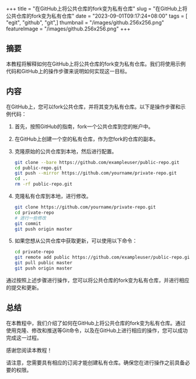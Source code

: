 +++
title = "在GitHub上将公共仓库的fork变为私有仓库"
slug = "在GitHub上将公共仓库的fork变为私有仓库"
date = "2023-09-01T09:17:24+08:00"
tags = [ "egit", "github", "git",]
thumbnail = "/images/github.256x256.png"
featureImage = "/images/github.256x256.png"
+++


## 摘要

本教程将解释如何在GitHub上将公共仓库的fork变为私有仓库。我们将使用示例代码和GitHub上的操作步骤来说明如何实现这一目标。

## 内容

在GitHub上，您可以fork公共仓库，并将其变为私有仓库。以下是操作步骤和示例代码：

1. 首先，按照GitHub的指南，fork一个公共仓库到您的帐户中。

2. 在GitHub上创建一个空的私有仓库，作为您fork的仓库的副本。

3. 克隆原始的公共仓库到本地，然后进行配置。

   ```bash
   git clone --bare https://github.com/exampleuser/public-repo.git
   cd public-repo.git
   git push --mirror https://github.com/yourname/private-repo.git
   cd ..
   rm -rf public-repo.git
   ```

4. 克隆私有仓库到本地，进行修改。

   ```bash
   git clone https://github.com/yourname/private-repo.git
   cd private-repo
   # 进行一些修改
   git commit
   git push origin master
   ```

5. 如果您想从公共仓库中获取更新，可以使用以下命令：

   ```bash
   cd private-repo
   git remote add public https://github.com/exampleuser/public-repo.git
   git pull public master
   git push origin master
   ```

通过按照上述步骤进行操作，您可以将公共仓库的fork变为私有仓库，并进行相应的提交和更新。

## 总结

在本教程中，我们介绍了如何在GitHub上将公共仓库的fork变为私有仓库。通过使用克隆、修改和推送等Git命令，以及在GitHub上进行相应的操作，您可以成功完成这一过程。

感谢您阅读本教程！

请注意，您需要具有相应的订阅才能创建私有仓库。确保您在进行操作之前具备必要的权限。


